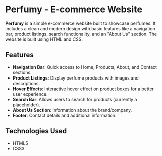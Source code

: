 # Perfumy - E-commerce Website

**Perfumy** is a simple e-commerce website built to showcase perfumes. It includes a clean and modern design with basic features like a navigation bar, product listings, search functionality, and an "About Us" section. The website is built using HTML and CSS.

## Features

- **Navigation Bar**: Quick access to Home, Products, About, and Contact sections.
- **Product Listings**: Display perfume products with images and descriptions.
- **Hover Effects**: Interactive hover effect on product boxes for a better user experience.
- **Search Bar**: Allows users to search for products (currently a placeholder).
- **About Us Section**: Information about the brand/company.
- **Footer**: Contact details and additional information.

## Technologies Used

- HTML5
- CSS3
